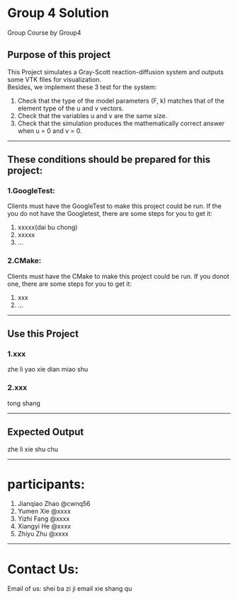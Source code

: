 # Group 4 Solution
Group Course by Group4

## Purpose of this project
This Project simulates a Gray-Scott reaction-diffusion system and outputs some VTK files for visualization.<br>
Besides, we implement these 3 test for the system:<br>
1. Check that the type of the model parameters (F, k) matches that of the element type of the u and v vectors.
2. Check that the variables u and v are the same size.
3. Check that the simulation produces the mathematically correct answer when u = 0 and v = 0.

---

## These conditions should be prepared for this project:
### 1.GoogleTest:
Clients must have the GoogleTest to make this project could be run. If the you do not have the Googletest, there are some steps for you to get it:
1. xxxxx(dai bu chong)
2. xxxxx
3. ...

### 2.CMake:
Clients must have the CMake to make this project could be run. If you donot one, there are some steps for you to get it:
1. xxx
2. ...

---

## Use this Project 
### 1.xxx
zhe li yao xie dian miao shu
### 2.xxx
tong shang

---

## Expected Output
zhe li xie shu chu

---

# participants:
1. Jianqiao Zhao @cwnq56
2. Yumen Xie @xxxx
3. Yizhi Fang @xxxx
4. Xiangyi He @xxxx
5. Zhiyu Zhu @xxxx

---

# Contact Us:
Email of us: shei ba zi ji email xie shang qu
